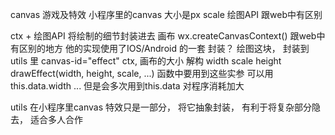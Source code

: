 canvas 游戏及特效
小程序里的canvas 大小是px scale 
绘图API 跟web中有区别

ctx + 绘图API 将绘制的细节封装进去
画布 wx.createCanvasContext() 跟web中有区别的地方 他的实现使用了IOS/Android 的一套
封装？ 绘图这块， 封装到 utils 里
canvas-id="effect" 
ctx,
画布的大小 解构 width scale height 
drawEffect(width, height, scale, ...) 函数中要用到这些实参
可以用 this.data.width ... 但是会多次用到this.data 对程序消耗加大

utils 
  在小程序里canvas 特效只是一部分， 将它抽象封装， 有利于将复杂部分隐去， 适合多人合作